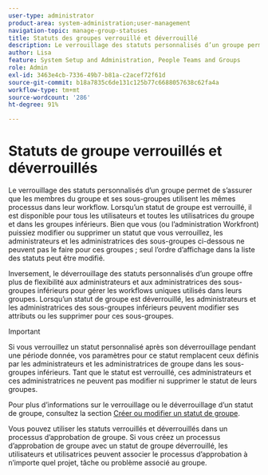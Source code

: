```yaml
---
user-type: administrator
product-area: system-administration;user-management
navigation-topic: manage-group-statuses
title: Statuts des groupes verrouillé et déverrouillé
description: Le verrouillage des statuts personnalisés d’un groupe permet de s’assurer que les membres du groupe et ses sous-groupes utilisent les mêmes processus dans leur workflow. Lorsqu’un statut de groupe est verrouillé, il est disponible pour tous les utilisateurs et utilisatrices du groupe et des groupes inférieurs.
author: Lisa
feature: System Setup and Administration, People Teams and Groups
role: Admin
exl-id: 3463e4cb-7336-49b7-b81a-c2acef72f61d
source-git-commit: b18a7835c6de131c125b77c6688057638c62fa4a
workflow-type: tm+mt
source-wordcount: '286'
ht-degree: 91%

---
```


# Statuts de groupe verrouillés et déverrouillés

Le verrouillage des statuts personnalisés d’un groupe permet de s’assurer que les membres du groupe et ses sous-groupes utilisent les mêmes processus dans leur workflow. Lorsqu’un statut de groupe est verrouillé, il est disponible pour tous les utilisateurs et toutes les utilisatrices du groupe et dans les groupes inférieurs. Bien que vous (ou l’administration Workfront) puissiez modifier ou supprimer un statut que vous verrouillez, les administrateurs et les administratrices des sous-groupes ci-dessous ne peuvent pas le faire pour ces groupes ; seul l’ordre d’affichage dans la liste des statuts peut être modifié.

Inversement, le déverrouillage des statuts personnalisés d’un groupe offre plus de flexibilité aux administrateurs et aux administratrices des sous-groupes inférieurs pour gérer les workflows uniques utilisés dans leurs groupes. Lorsqu’un statut de groupe est déverrouillé, les administrateurs et les administratrices des sous-groupes inférieurs peuvent modifier ses attributs ou les supprimer pour ces sous-groupes.

>[!IMPORTANT]
>
>Si vous verrouillez un statut personnalisé après son déverrouillage pendant une période donnée, vos paramètres pour ce statut remplacent ceux définis par les administrateurs et les administratrices de groupe dans les sous-groupes inférieurs. Tant que le statut est verrouillé, ces administrateurs et ces administratrices ne peuvent pas modifier ni supprimer le statut de leurs groupes.

Pour plus d’informations sur le verrouillage ou le déverrouillage d’un statut de groupe, consultez la section [Créer ou modifier un statut de groupe](../../../administration-and-setup/manage-groups/manage-group-statuses/create-or-edit-a-group-status.md).

Vous pouvez utiliser les statuts verrouillés et déverrouillés dans un processus d’approbation de groupe. Si vous créez un processus d’approbation de groupe avec un statut de groupe déverrouillé, les utilisateurs et utilisatrices peuvent associer le processus d’approbation à n’importe quel projet, tâche ou problème associé au groupe.

